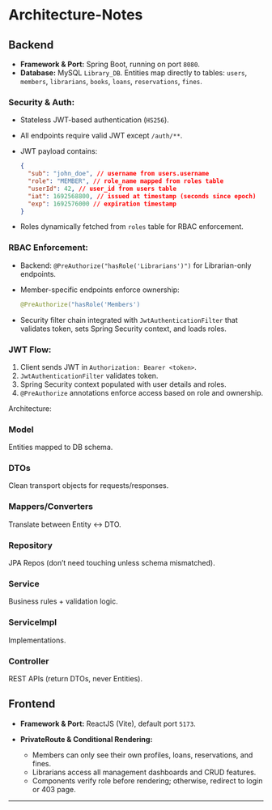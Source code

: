 # Architecture-Notes

## Backend

- **Framework & Port:** Spring Boot, running on port `8080`.
- **Database:** MySQL `Library_DB`. Entities map directly to tables: `users`, `members`, `librarians`, `books`, `loans`, `reservations`, `fines`.

### **Security & Auth:**

- Stateless JWT-based authentication (`HS256`).
- All endpoints require valid JWT except `/auth/**`.
- JWT payload contains:

  ```json
  {
    "sub": "john_doe", // username from users.username
    "role": "MEMBER", // role_name mapped from roles table
    "userId": 42, // user_id from users table
    "iat": 1692568800, // issued at timestamp (seconds since epoch)
    "exp": 1692576000 // expiration timestamp
  }
  ```

- Roles dynamically fetched from `roles` table for RBAC enforcement.

### **RBAC Enforcement:**

- Backend: `@PreAuthorize("hasRole('Librarians')")` for Librarian-only endpoints.
- Member-specific endpoints enforce ownership:

  ```java
  @PreAuthorize("hasRole('Members')
  ```

- Security filter chain integrated with `JwtAuthenticationFilter` that validates token, sets Spring Security context, and loads roles.

### **JWT Flow:**

1. Client sends JWT in `Authorization: Bearer <token>`.
2. `JwtAuthenticationFilter` validates token.
3. Spring Security context populated with user details and roles.
4. `@PreAuthorize` annotations enforce access based on role and ownership.

Architecture:

### Model

Entities mapped to DB schema.

### DTOs

Clean transport objects for requests/responses.

### Mappers/Converters

Translate between Entity ↔ DTO.

### Repository

JPA Repos (don’t need touching unless schema mismatched).

### Service

Business rules + validation logic.

### ServiceImpl

Implementations.

### Controller

REST APIs (return DTOs, never Entities).

## Frontend

- **Framework & Port:** ReactJS (Vite), default port `5173`.
- **PrivateRoute & Conditional Rendering:**

  - Members can only see their own profiles, loans, reservations, and fines.
  - Librarians access all management dashboards and CRUD features.
  - Components verify role before rendering; otherwise, redirect to login or 403 page.

---
